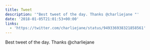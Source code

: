 ```yaml
---
title: Tweet
description: '"Best tweet of the day. Thanks @charliejane "'
date: '2018-01-05T21:01:53+00:00'
links:
  - 'https://twitter.com/charliejane/status/949336938321858561'
---
```

Best tweet of the day. Thanks @charliejane 
